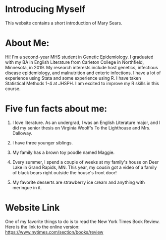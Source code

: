 # Introducing Myself
This website contains a short introduction of Mary Sears.


# About Me:


Hi! I'm a second-year MHS student in Genetic Epidemiology. I graduated with my BA in English Literature from Carleton College in Northfield, Minnesota, in 2019. My research interests include host genetics, infectious disease epidemiology, and malnutrition and enteric infections. I have a lot of experience using Stata and some experience using R. I have taken Statistical Methods 1-4 at JHSPH. I am excited to improve my R skills in this course.

# Five fun facts about me:

1. I love literature. As an undergrad, I was an English Literature major, and I did my senior thesis on Virginia Woolf's To the Lighthouse and Mrs. Dalloway.

2. I have three younger siblings.

3. My family has a brown toy poodle named Maggie.

4. Every summer, I spend a couple of weeks at my family's house on Deer Lake in Grand Rapids, MN. This year, my cousin got a video of a family of black bears right outside the house's front door!

5. My favorite desserts are strawberry ice cream and anything with meringue in it.

# Website Link
One of my favorite things to do is to read the New York Times Book Review. Here is the link to the online version: 
https://www.nytimes.com/section/books/review
